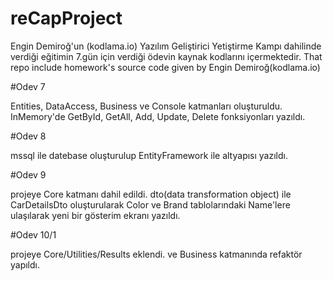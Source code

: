 # reCapProject
Engin Demiroğ'un (kodlama.io) Yazılım Geliştirici Yetiştirme Kampı dahilinde verdiği eğitimin 7.gün için verdiği ödevin kaynak kodlarını içermektedir. That repo include homework's source code given by Engin Demiroğ(kodlama.io)

#Odev 7

Entities, DataAccess, Business ve Console katmanları oluşturuldu.
InMemory'de GetById, GetAll, Add, Update, Delete fonksiyonları yazıldı.

#Odev 8

mssql ile datebase oluşturulup EntityFramework ile altyapısı yazıldı.

#Odev 9

projeye Core katmanı dahil edildi.
dto(data transformation object) ile CarDetailsDto oluşturularak Color ve Brand tablolarındaki Name'lere ulaşılarak yeni bir gösterim ekranı yazıldı.

#Odev 10/1

projeye Core/Utilities/Results eklendi. ve Business katmanında refaktör yapıldı.
